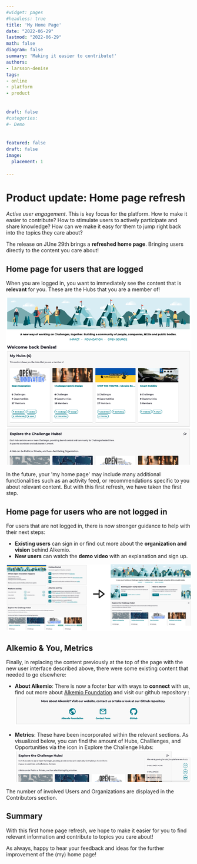 ```yaml
---
#widget: pages
#headless: true
title: 'My Home Page'
date: "2022-06-29"
lastmod: "2022-06-29"
math: false
diagram: false
summary: 'Making it easier to contribute!'
authors:
- larsson-denise
tags:
- online
- platform
- product


draft: false
#categories:
#- Demo


featured: false
draft: false
image:
  placement: 1
  
---
```

# Product update: Home page refresh

*Active user engagement*. This is key focus for the platform. How to make it easier to contribute? How to stimulate users to actively participate and share knowledge? How can we make it easy for them to jump right back into the topics they care about? 

The release on JUne 29th brings a **refreshed home page**. Bringing users directly to the content you care about! 

## Home page for users that are logged 

When you are logged in, you want to immediately see the content that is **relevant** for you. These are the Hubs that you are a member of!

![](./logged-in.png)

In the future, your 'my home page' may include many additional functionalities such as an activity feed, or recommendations specific to you about relevant content. But with this first refresh, we have taken the first step.


## Home page for users who are not logged in 
For users that are not logged in, there is now stronger guidance to help with their next steps:
* **Existing users** can sign in or find out more about the **organization and vision** behind Alkemio. 
* **New users** can watch the **demo video** with an explanation and sign up.

![](./homepage.png)


## Alkemio & You, Metrics 
Finally, in replacing the content previously at the top of the page with the new user interface described above, there were some existing content that needed to go elsewhere: 
* **About Alkemio**: There is now a footer bar with ways to **connect** with us, find out more about [Alkemio Foundation](https://alkemio.foundation) and visit our github repository :
![](./footer.png)

* **Metrics**: These have been incorporated within the relevant sections. As visualized below, you can find the amount of Hubs, Challlenges, and Opportunities via the icon in Explore the Challenge Hubs: 
![](./statistics.png)

The number of involved Users and Organizations are displayed in the Contributors section. 

## Summary
With this first home page refresh, we hope to make it easier for you to find relevant information and contribute to topics you care about! 

As always, happy to hear your feedback and ideas for the further improvement of the (my) home page!